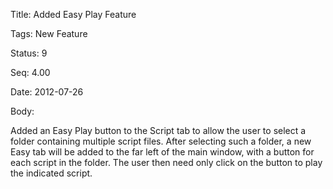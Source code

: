 Title:  Added Easy Play Feature

Tags:   New Feature

Status: 9

Seq:    4.00

Date:   2012-07-26

Body:

Added an Easy Play button to the Script tab to allow the user to select a folder containing multiple script files. After selecting such a folder, a new Easy tab will be added to the far left of the main window, with a button for each script in the folder. The user then need only click on the button to play the indicated script.
